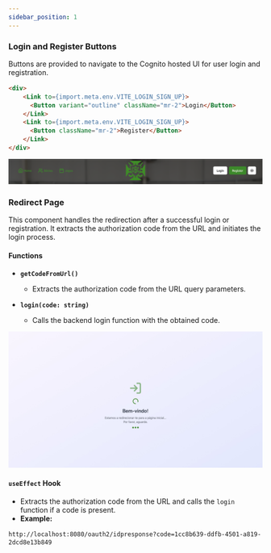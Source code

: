 ```yaml
---
sidebar_position: 1
---
```


### Login and Register Buttons

Buttons are provided to navigate to the Cognito hosted UI for user login and registration.

```html
<div>
    <Link to={import.meta.env.VITE_LOGIN_SIGN_UP}>
      <Button variant="outline" className="mr-2">Login</Button>
    </Link>
    <Link to={import.meta.env.VITE_LOGIN_SIGN_UP}>
      <Button className="mr-2">Register</Button>
    </Link>
</div>
```

![Navbar Image](../../static/img/authentication/navbar.png)

### Redirect Page

This component handles the redirection after a successful login or registration. It extracts the authorization code from the URL and initiates the login process.

#### Functions

- **`getCodeFromUrl()`**

  - Extracts the authorization code from the URL query parameters.

- **`login(code: string)`**
  - Calls the backend login function with the obtained code.

![Redirect Page Image](../../static/img/authentication/redirectPage.png)

#### `useEffect` Hook

- Extracts the authorization code from the URL and calls the `login` function if a code is present.
- **Example:**

```plaintext
http://localhost:8080/oauth2/idpresponse?code=1cc8b639-ddfb-4501-a819-2dcd8e13b849
```
